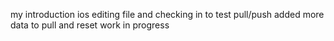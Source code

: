 my introduction
ios
editing file and checking in
to test pull/push
added more data to pull and reset
work in progress
